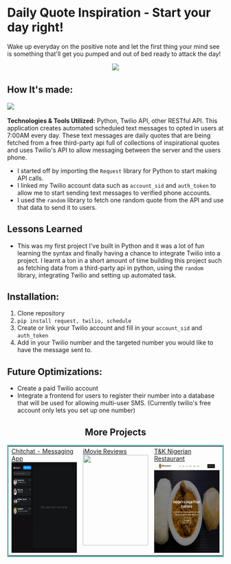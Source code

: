 # Daily Quote Inspiration - Start your day right!
Wake up everyday on the positive note and let the first thing your mind see is something that'll get you pumped and out of bed ready to attack the day!

<p align="center">
<img src="https://i.imgur.com/LHCJZ2M.gif" height="500px" />
</p>

## How It's made: 
<p align="left">
<img src="https://img.shields.io/badge/python-3670A0?style=for-the-badge&logo=python&logoColor=ffdd54" height=25>
</p>

<b>Technologies & Tools Utilized:</b> Python, Twilio API, other RESTful API.</b> This application creates automated scheduled text messages to opted in users at 7:00AM every day. These text messages are daily quotes that are being fetched from a free third-party api full of collections of inspirational quotes and uses Twilio's API to allow messaging between the server and the users phone. 

- I started off by importing the `Request` library for Python to start making API calls.
- I linked my Twilio account data such as `account_sid` and `auth_token` to allow me to start sending text messages to verified phone accounts.
- I used the `random` library to fetch one random quote from the API and use that data to send it to users.

## Lessons Learned
- This was my first project I've built in Python and it was a lot of fun learning the syntax and finally having a chance to integrate Twilio into a project. I learnt a ton in a short amount of time building this project such as fetching data from a third-party api in python, using the `random` library,  integrating Twilio and setting up automated task. 

## Installation: 
1. Clone repository
2. `pip install request, twilio, schedule`
3. Create or link your Twilio account and fill in your `account_sid` and `auth_token`
4. Add in your Twilio number and the targeted number you would like to have the message sent to.



## Future Optimizations:
- Create a paid Twilio account
- Integrate a frontend for users to register their number into a database that will be used for allowing multi-user SMS. (Currently twilio's free account only lets you set up one number)

<h2 align="center">
More Projects
</h2>
<table bordercolor="#66b2b2">
  <tr>
    <td width="33.3%"  style="align:center;" valign="top">
<a target="_blank" href="https://github.com/ssaryonjr/Chit-chat" align="center">Chitchat - Messaging App</a>
        <br />
      <a target="_blank" href="https://github.com/ssaryonjr/Chit-chat">
            <img src="https://github.com/ssaryonjr/ssaryonjr/raw/main/chitchat.gif?raw=true" width="100%" height="210px" />
        </a>
    </td>
    <td width="33.3%" valign="top">
<a target="_blank" href="https://github.com/ssaryonjr/iMovie-Reviews"> iMovie Reviews</a>
      <br />
        <a target="_blank" href="https://github.com/ssaryonjr/iMovie-Reviews">
          <img src="https://github.com/ssaryonjr/ssaryonjr/raw/main/imovie.gif?raw=true" width="100%" height="210px" />
        </a>
    </td>
    <td width="33.3%" valign="top">
<a target="_blank" href="https://github.com/ssaryonjr/T-K-Restaurant-">T&K Nigerian Restaurant</a>
        <br />
        <a target="_blank" href="https://github.com/ssaryonjr/T-K-Restaurant-">
          <img src="https://github.com/ssaryonjr/ssaryonjr/raw/main/ezgif.com-gif-maker%20(5).gif?raw=true" width="100%" height="210px" alt="Portfolio"/>
        </a>
    </td>
  </tr>
</table>
